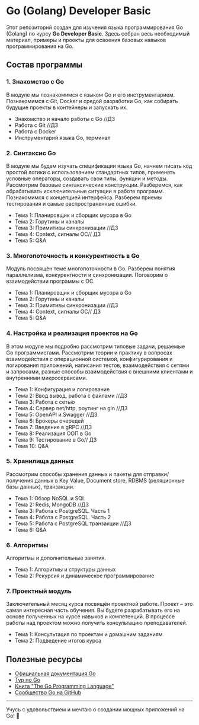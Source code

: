 # Go (Golang) Developer Basic

Этот репозиторий создан для изучения языка программирования Go (Golang) по курсу **Go Developer Basic**. Здесь собран весь необходимый материал, примеры и проекты для освоения базовых навыков программирования на Go.

## Состав программы

### 1. Знакомство с Go
В модуле мы познакомимся с языком Go и его инструментарием. Познакомимся с Git, Docker и средой разработки Go, как собирать будущие проекты в контейнеры и запускать их.
- Знакомство и начало работы с Go //ДЗ
- Работа с Git //ДЗ
- Работа с Docker
- Инструментарий языка Go, терминал

### 2. Синтаксис Go
В модуле мы будем изучать спецификации языка Go, начнем писать код простой логики с использованием стандартных типов, применять условные операторы, создавать свои типы, функции и методы. Рассмотрим базовые синтаксические конструкции. Разберемся, как обрабатывать исключительные ситуации в работе программ. Познакомимся с концепцией интерфейса. Разберем приемы тестирования и самые распространенные ошибки.

- Тема 1: Планировщик и сборщик мусора в Go
- Тема 2: Горутины и каналы
- Тема 3: Примитивы синхронизации //ДЗ
- Тема 4: Context, сигналы ОС// ДЗ
- Тема 5: Q&A

### 3. Многопоточность и конкурентность в Go
Модуль посвящен теме многопоточности в Go. Разберем понятия параллелизма, конкурентности и синхронизации. Поговорим о взаимодействии программы с ОС.

- Тема 1: Планировщик и сборщик мусора в Go
- Тема 2: Горутины и каналы
- Тема 3: Примитивы синхронизации //ДЗ
- Тема 4: Context, сигналы ОС// ДЗ
- Тема 5: Q&A

### 4. Настройка и реализация проектов на Go
В этом модуле мы подробно рассмотрим типовые задачи, решаемые Go программистами. Рассмотрим теории и практику в вопросах взаимодействия с операционной системой, конфигурирования и логирования приложений, написания тестов, взаимодействия с сетями и запросами, разные способы взаимодействия с внешними клиентами и внутренними микросервисами.

- Тема 1: Конфигурация и логирование
- Тема 2: Ввод вывод, работа с файлами //ДЗ
- Тема 3: Работа с сетью
- Тема 4: Сервер net/http, роутинг на gin //ДЗ
- Тема 5: OpenAPI и Swagger //ДЗ
- Тема 6: Брокеры очередей
- Тема 7: Введение в gRPC //ДЗ
- Тема 8: Реализация OOП в Go
- Тема 9: Тестирование в Go// ДЗ
- Тема 10: Q&A

### 5. Хранилища данных
Рассмотрим способы хранения данных и пакеты для отправки/получения данных в Key Value, Document store, RDBMS (реляционные базы данных), транзакции.

- Тема 1: Обзор NoSQL и SQL
- Тема 2: Redis, MongoDB //ДЗ
- Тема 3: Работа с PostgreSQL. Часть 1
- Тема 4: Работа с PostgreSQL. Часть 2
- Тема 5: Работа с PostgreSQL транзакции //ДЗ
- Тема 6: Q&A

### 6. Алгоритмы
Алгоритмы и дополнительные занятия.

- Тема 1: Алгоритмы и структуры данных
- Тема 2: Рекурсия и динамическое программирование

### 7. Проектный модуль
Заключительный месяц курса посвящён проектной работе. Проект – это самая интересная часть обучения. Вы будете разрабатывать его на основе полученных на курсе навыков и компетенций. В процессе работы над проектом можно получить консультацию преподавателей.

- Тема 1: Консультация по проектам и домашним заданиям
- Тема 2: Подведение итогов курса


## Полезные ресурсы
- [Официальная документация Go](https://go.dev/doc/)
- [Тур по Go](https://tour.golang.org/)
- [Книга "The Go Programming Language"](https://www.gopl.io/)
- [Сообщество Go на GitHub](https://github.com/golang)


---

Учусь с удовольствием и мечтаю о создании мощных приложений на Go! 🚀
